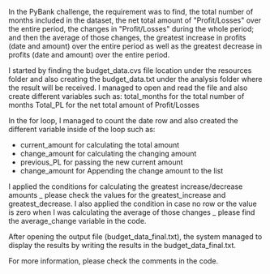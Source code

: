 In the PyBank challenge, the requirement was to find, the total number of months included in the dataset, the net total amount of "Profit/Losses" over the entire period, the changes in "Profit/Losses" during the whole period; and then the average of those changes, the greatest increase in profits (date and amount) over the entire period as well as the greatest decrease in profits (date and amount) over the entire period.

I started by finding the budget_data.cvs file location under the resources folder and also creating the budget_data.txt under the analysis folder where the result will be received.
I managed to open and read the file and also create different variables such as:
total_months for the total number of months 
Total_PL for the net total amount of Profit/Losses

In the for loop, I managed to count the date row and also created the different variable inside of the loop such as:
- current_amount for calculating the total amount
- change_amount for calculating the changing amount
- previous_PL for passing the new current amount
- change_amount for Appending the change amount to the list

I applied the conditions for calculating the greatest increase/decrease amounts _ please check the values for the greatest_increase and greatest_decrease.
I also applied the condition in case no row or the value is zero when I was calculating the average of those changes _ please find the average_change variable in the code.

After opening the output file (budget_data_final.txt), the system managed to display the results by writing the results in the budget_data_final.txt.

For more information, please check the comments in the code.





